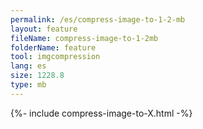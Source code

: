 ```yaml
---
permalink: /es/compress-image-to-1-2-mb
layout: feature
fileName: compress-image-to-1-2mb
folderName: feature
tool: imgcompression
lang: es
size: 1228.8
type: mb
---
```


{%- include compress-image-to-X.html -%}
